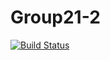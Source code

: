 # Group21-2
[![Build Status](https://travis-ci.org/NathanHealea/Group21.svg?branch=master)](https://travis-ci.org/NathanHealea/Group21)
